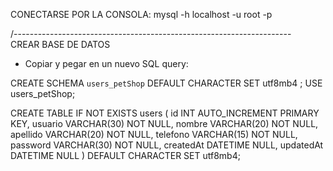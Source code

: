 CONECTARSE POR LA CONSOLA:
mysql -h localhost -u root -p

/---------------------------------------------------------------------\
CREAR BASE DE DATOS

* Copiar y pegar en un nuevo SQL query:

CREATE SCHEMA `users_petShop` DEFAULT CHARACTER SET utf8mb4 ;
USE users_petShop;

 CREATE TABLE IF NOT EXISTS users (
        id INT AUTO_INCREMENT PRIMARY KEY,
        usuario VARCHAR(30) NOT NULL,
        nombre VARCHAR(20) NOT NULL,
        apellido VARCHAR(20) NOT NULL,
        telefono VARCHAR(15) NOT NULL,
        password VARCHAR(30) NOT NULL,
        createdAt DATETIME NULL,
        updatedAt DATETIME NULL
        ) DEFAULT CHARACTER SET utf8mb4;
